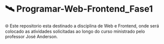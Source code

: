 # 🛰️ Programar-Web-Frontend_Fase1
🌐 Este repositorio esta destinado a disciplina de Web e Frontend, onde será colocado as atividades solicitadas ao longo do curso ministrado pelo professor José Anderson.

